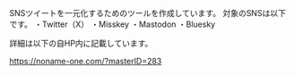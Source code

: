 SNSツイートを一元化するためのツールを作成しています。
対象のSNSは以下です。
・Twitter（X）
・Misskey
・Mastodon
・Bluesky

詳細は以下の自HP内に記載しています。

https://noname-one.com/?masterID=283
